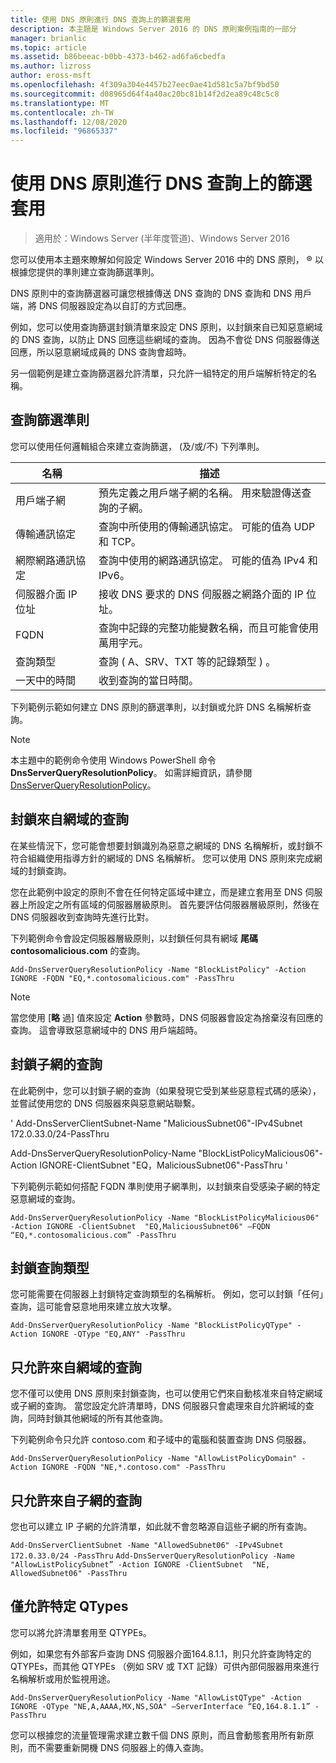 ```yaml
---
title: 使用 DNS 原則進行 DNS 查詢上的篩選套用
description: 本主題是 Windows Server 2016 的 DNS 原則案例指南的一部分
manager: brianlic
ms.topic: article
ms.assetid: b86beeac-b0bb-4373-b462-ad6fa6cbedfa
ms.author: lizross
author: eross-msft
ms.openlocfilehash: 4f309a304e4457b27eec0ae41d581c5a7bf9bd50
ms.sourcegitcommit: d08965d64f4a40ac20bc81b14f2d2ea89c48c5c8
ms.translationtype: MT
ms.contentlocale: zh-TW
ms.lasthandoff: 12/08/2020
ms.locfileid: "96865337"
---
```

# <a name="use-dns-policy-for-applying-filters-on-dns-queries"></a>使用 DNS 原則進行 DNS 查詢上的篩選套用

>適用於：Windows Server (半年度管道)、Windows Server 2016

您可以使用本主題來瞭解如何設定 Windows Server 2016 中的 DNS 原則， &reg; 以根據您提供的準則建立查詢篩選準則。

DNS 原則中的查詢篩選器可讓您根據傳送 DNS 查詢的 DNS 查詢和 DNS 用戶端，將 DNS 伺服器設定為以自訂的方式回應。

例如，您可以使用查詢篩選封鎖清單來設定 DNS 原則，以封鎖來自已知惡意網域的 DNS 查詢，以防止 DNS 回應這些網域的查詢。 因為不會從 DNS 伺服器傳送回應，所以惡意網域成員的 DNS 查詢會超時。

另一個範例是建立查詢篩選器允許清單，只允許一組特定的用戶端解析特定的名稱。

## <a name="query-filter-criteria"></a><a name="bkmk_criteria"></a> 查詢篩選準則
您可以使用任何邏輯組合來建立查詢篩選， (及/或/不) 下列準則。

|名稱|描述|
|-----------------|---------------------|
|用戶端子網|預先定義之用戶端子網的名稱。 用來驗證傳送查詢的子網。|
|傳輸通訊協定|查詢中所使用的傳輸通訊協定。 可能的值為 UDP 和 TCP。|
|網際網路通訊協定|查詢中使用的網路通訊協定。 可能的值為 IPv4 和 IPv6。|
|伺服器介面 IP 位址|接收 DNS 要求的 DNS 伺服器之網路介面的 IP 位址。|
|FQDN|查詢中記錄的完整功能變數名稱，而且可能會使用萬用字元。|
|查詢類型|查詢 \( A、SRV、TXT 等的記錄類型 \) 。|
|一天中的時間|收到查詢的當日時間。|

下列範例示範如何建立 DNS 原則的篩選準則，以封鎖或允許 DNS 名稱解析查詢。

>[!NOTE]
>本主題中的範例命令使用 Windows PowerShell 命令 **DnsServerQueryResolutionPolicy**。 如需詳細資訊，請參閱 [DnsServerQueryResolutionPolicy](/powershell/module/dnsserver/add-dnsserverqueryresolutionpolicy)。

## <a name="block-queries-from-a-domain"></a><a name="bkmk_block1"></a>封鎖來自網域的查詢

在某些情況下，您可能會想要封鎖識別為惡意之網域的 DNS 名稱解析，或封鎖不符合組織使用指導方針的網域的 DNS 名稱解析。 您可以使用 DNS 原則來完成網域的封鎖查詢。

您在此範例中設定的原則不會在任何特定區域中建立，而是建立套用至 DNS 伺服器上所設定之所有區域的伺服器層級原則。 首先要評估伺服器層級原則，然後在 DNS 伺服器收到查詢時先進行比對。

下列範例命令會設定伺服器層級原則，以封鎖任何具有網域 **尾碼 contosomalicious.com** 的查詢。

`
Add-DnsServerQueryResolutionPolicy -Name "BlockListPolicy" -Action IGNORE -FQDN "EQ,*.contosomalicious.com" -PassThru
`

>[!NOTE]
>當您使用 [**略** 過] 值來設定 **Action** 參數時，DNS 伺服器會設定為捨棄沒有回應的查詢。 這會導致惡意網域中的 DNS 用戶端超時。

## <a name="block-queries-from-a-subnet"></a><a name="bkmk_block2"></a>封鎖子網的查詢
在此範例中，您可以封鎖子網的查詢（如果發現它受到某些惡意程式碼的感染），並嘗試使用您的 DNS 伺服器來與惡意網站聯繫。

' Add-DnsServerClientSubnet-Name "MaliciousSubnet06"-IPv4Subnet 172.0.33.0/24-PassThru

Add-DnsServerQueryResolutionPolicy-Name "BlockListPolicyMalicious06"-Action IGNORE-ClientSubnet "EQ，MaliciousSubnet06"-PassThru '

下列範例示範如何搭配 FQDN 準則使用子網準則，以封鎖來自受感染子網的特定惡意網域的查詢。

`
Add-DnsServerQueryResolutionPolicy -Name "BlockListPolicyMalicious06" -Action IGNORE -ClientSubnet  "EQ,MaliciousSubnet06" –FQDN “EQ,*.contosomalicious.com” -PassThru
`

## <a name="block-a-type-of-query"></a><a name="bkmk_block3"></a>封鎖查詢類型
您可能需要在伺服器上封鎖特定查詢類型的名稱解析。 例如，您可以封鎖「任何」查詢，這可能會惡意地用來建立放大攻擊。

`
Add-DnsServerQueryResolutionPolicy -Name "BlockListPolicyQType" -Action IGNORE -QType "EQ,ANY" -PassThru
`

## <a name="allow-queries-only-from-a-domain"></a><a name="bkmk_allow1"></a>只允許來自網域的查詢
您不僅可以使用 DNS 原則來封鎖查詢，也可以使用它們來自動核准來自特定網域或子網的查詢。 當您設定允許清單時，DNS 伺服器只會處理來自允許網域的查詢，同時封鎖其他網域的所有其他查詢。

下列範例命令只允許 contoso.com 和子域中的電腦和裝置查詢 DNS 伺服器。

`
Add-DnsServerQueryResolutionPolicy -Name "AllowListPolicyDomain" -Action IGNORE -FQDN "NE,*.contoso.com" -PassThru
`

## <a name="allow-queries-only-from-a-subnet"></a><a name="bkmk_allow2"></a>只允許來自子網的查詢
您也可以建立 IP 子網的允許清單，如此就不會忽略源自這些子網的所有查詢。

`
Add-DnsServerClientSubnet -Name "AllowedSubnet06" -IPv4Subnet 172.0.33.0/24 -PassThru
`
`
Add-DnsServerQueryResolutionPolicy -Name "AllowListPolicySubnet” -Action IGNORE -ClientSubnet  "NE, AllowedSubnet06" -PassThru
`

## <a name="allow-only-certain-qtypes"></a><a name="bkmk_allow3"></a>僅允許特定 QTypes
您可以將允許清單套用至 QTYPEs。

例如，如果您有外部客戶查詢 DNS 伺服器介面164.8.1.1，則只允許查詢特定的 QTYPEs，而其他 QTYPEs （例如 SRV 或 TXT 記錄）可供內部伺服器用來進行名稱解析或用於監視用途。

`
Add-DnsServerQueryResolutionPolicy -Name "AllowListQType" -Action IGNORE -QType "NE,A,AAAA,MX,NS,SOA" –ServerInterface “EQ,164.8.1.1” -PassThru
`

您可以根據您的流量管理需求建立數千個 DNS 原則，而且會動態套用所有新原則，而不需要重新開機 DNS 伺服器上的傳入查詢。
